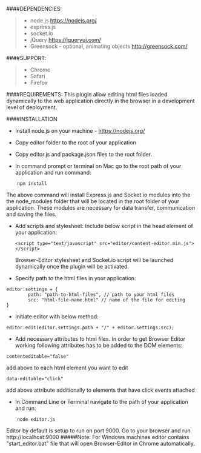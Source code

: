 ####DEPENDENCIES:

>- node.js
https://nodejs.org/
>- express.js
>- socket.io
>- jQuery
https://jqueryui.com/
>- Greensock - optional, animating objects 
http://greensock.com/

####SUPPORT:
>- Chrome
>- Safari
>- Firefox

####REQUIREMENTS:
This plugin allow editing html files loaded dynamically to the web application directly in the browser in a development level of deployment.

####INSTALLATION
- Install node.js on your machine - https://nodejs.org/

- Copy editor folder to the root of your application

- Copy editor.js and package.json files to the root folder.

- In command prompt or terminal on Mac go to the root path of your application and run command:
```
	npm install
```
The above command will install Express.js and Socket.io modules into the the node_modules folder that will be located in the root folder of your application. These modules are necessary for data transfer, communication and saving the files.

- Add scripts and stylesheet:
	Include below script in the head element of your application:
	```
	<script type="text/javascript" src="editor/content-editor.min.js"></script> 
	```
	Browser-Editor stylesheet and Socket.io script will be launched dynamically once the plugin will be activated.

- Specify path to the html files in your application:
```
editor.settings = {
		path: "path-to-html-files", // path to your html files
		src: "html-file-name.html" // name of the file for editing
}
```
- Initiate editor with below method:
```
editor.edit(editor.settings.path + "/" + editor.settings.src);
```
- Add necessary attributes to html files. In order to get Browser Editor working following attributes has to be added to the DOM elements:
```
contenteditable="false"
```
add above to each html element you want to edit
```
data-editable="click"
```
add above  attribute additionally to elements that have click events attached

- In Command Line or Terminal navigate to the path of your application and run:
```
	node editor.js
```
Editor by default is setup to run on port 9000.
Go to your browser and run http://localhost:9000
#####Note:
For Windows machines editor contains "start_editor.bat" file that will open Browser-Editor in Chrome automatically.
